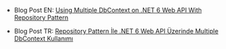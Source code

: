 * Blog Post EN: [Using Multiple DbContext on .NET 6 Web API With Repository Pattern](https://muratsuzen.medium.com/using-multiple-dbcontext-on-net-6-web-api-with-repository-pattern-3d223874e625)

* Blog Post TR: [Repository Pattern İle .NET 6 Web API Üzerinde Multiple DbContext Kullanımı](https://muratsuzen.github.io/posts/repository-pattern-ile-net-6-web-api-uzerinde-multiple-dbcontext-kullanimi/)
